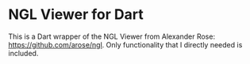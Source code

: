 NGL Viewer for Dart
===================
This is a Dart wrapper of the NGL Viewer from Alexander Rose:
https://github.com/arose/ngl. Only functionality that I directly needed is
included.
